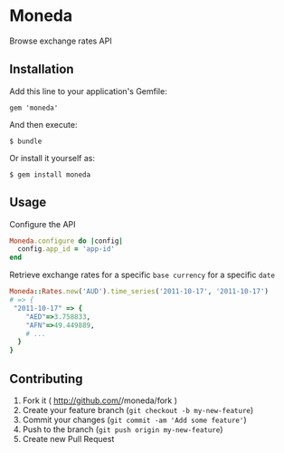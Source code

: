 # Moneda

Browse exchange rates API

## Installation

Add this line to your application's Gemfile:

    gem 'moneda'

And then execute:

    $ bundle

Or install it yourself as:

    $ gem install moneda

## Usage

Configure the API

```ruby
Moneda.configure do |config|
  config.app_id = 'app-id'
end
```

Retrieve exchange rates for a specific `base currency` for a specific `date`

```ruby
Moneda::Rates.new('AUD').time_series('2011-10-17', '2011-10-17')
# => {
 "2011-10-17" => {
    "AED"=>3.758833,
    "AFN"=>49.449889,
    # ...
  }
}
```

## Contributing

1. Fork it ( http://github.com/<my-github-username>/moneda/fork )
2. Create your feature branch (`git checkout -b my-new-feature`)
3. Commit your changes (`git commit -am 'Add some feature'`)
4. Push to the branch (`git push origin my-new-feature`)
5. Create new Pull Request
